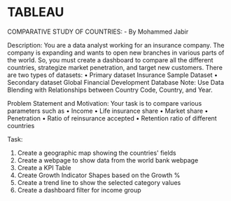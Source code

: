 # TABLEAU

COMPARATIVE STUDY OF COUNTRIES:   - By Mohammed Jabir

Description: 
You are a data analyst working for an insurance company. The company is
expanding and wants to open new branches in various parts of the world.
So, you must create a dashboard to compare all the different countries,
strategize market penetration, and target new customers.
There are two types of datasets:
• Primary dataset
  Insurance Sample Dataset
• Secondary dataset
  Global Financial Development Database
Note:
Use Data Blending with Relationships between Country Code, Country,
and Year.

Problem Statement and Motivation:
Your task is to compare various parameters such as
• Income
• Life insurance share
• Market share
• Penetration
• Ratio of reinsurance accepted
• Retention ratio of different countries

Task:
1. Create a geographic map showing the countries' fields
2. Create a webpage to show data from the world bank webpage
3. Create a KPI Table
4. Create Growth Indicator Shapes based on the Growth %
5. Create a trend line to show the selected category values
6. Create a dashboard filter for income group
